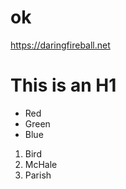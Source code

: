 # ok

https://daringfireball.net

This is an H1
=============

+   Red
+   Green
+   Blue

1.  Bird
2.  McHale
3.  Parish